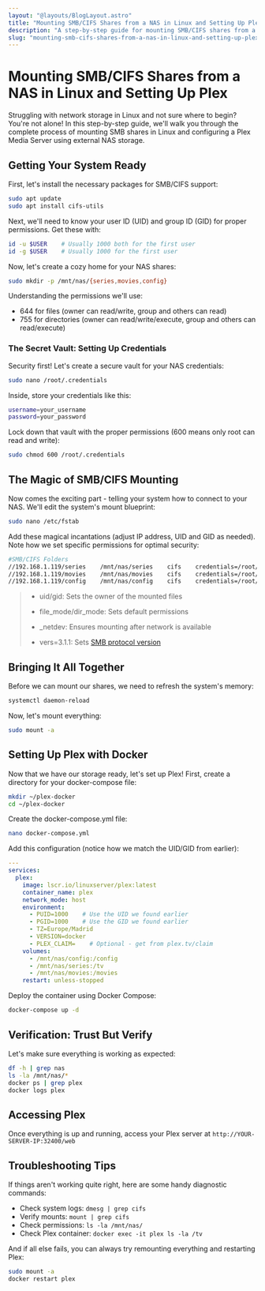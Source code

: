 ```yaml
---
layout: "@layouts/BlogLayout.astro"
title: "Mounting SMB/CIFS Shares from a NAS in Linux and Setting Up Plex"
description: "A step-by-step guide for mounting SMB/CIFS shares from a NAS in Linux and setting up Plex Media Server with Docker - Learn how to securely connect your network storage and stream your media library."
slug: "mounting-smb-cifs-shares-from-a-nas-in-linux-and-setting-up-plex"
---
```


# Mounting SMB/CIFS Shares from a NAS in Linux and Setting Up Plex

Struggling with network storage in Linux and not sure where to begin? You're not alone! In this step-by-step guide, we'll walk you through the complete process of mounting SMB shares in Linux and configuring a Plex Media Server using external NAS storage. 

## Getting Your System Ready

First, let's install the necessary packages for SMB/CIFS support:

```bash
sudo apt update
sudo apt install cifs-utils
```

Next, we'll need to know your user ID (UID) and group ID (GID) for proper permissions. Get these with:

```bash
id -u $USER    # Usually 1000 both for the first user
id -g $USER    # Usually 1000 for the first user
```

Now, let's create a cozy home for your NAS shares:

```bash
sudo mkdir -p /mnt/nas/{series,movies,config}
```

Understanding the permissions we'll use:

- 644 for files (owner can read/write, group and others can read)
- 755 for directories (owner can read/write/execute, group and others can read/execute)

### The Secret Vault: Setting Up Credentials

Security first! Let's create a secure vault for your NAS credentials:

```bash
sudo nano /root/.credentials
```

Inside, store your credentials like this:

```bash
username=your_username
password=your_password
```

Lock down that vault with the proper permissions (600 means only root can read and write):

```bash
sudo chmod 600 /root/.credentials
```

## The Magic of SMB/CIFS Mounting

Now comes the exciting part - telling your system how to connect to your NAS. We'll edit the system's mount blueprint:

```bash
sudo nano /etc/fstab
```

Add these magical incantations (adjust IP address, UID and GID as needed). Note how we set specific permissions for optimal security:

```bash
#SMB/CIFS Folders
//192.168.1.119/series    /mnt/nas/series    cifs    credentials=/root/.credentials,iocharset=utf8,vers=3.1.1,_netdev,uid=1000,gid=1000,file_mode=0644,dir_mode=0755    0    0
//192.168.1.119/movies    /mnt/nas/movies    cifs    credentials=/root/.credentials,iocharset=utf8,vers=3.1.1,_netdev,uid=1000,gid=1000,file_mode=0644,dir_mode=0755    0    0
//192.168.1.119/config    /mnt/nas/config    cifs    credentials=/root/.credentials,iocharset=utf8,vers=3.1.1,_netdev,uid=1000,gid=1000,file_mode=0644,dir_mode=0755    0    0
```

> - uid/gid: Sets the owner of the mounted files
> 
> - file_mode/dir_mode: Sets default permissions
> 
> - _netdev: Ensures mounting after network is available
> 
> - vers=3.1.1: Sets [SMB protocol version](https://cifs.com/)

## Bringing It All Together

Before we can mount our shares, we need to refresh the system's memory:

```bash
systemctl daemon-reload
```

Now, let's mount everything:

```bash
sudo mount -a
```

## Setting Up Plex with Docker

Now that we have our storage ready, let's set up Plex! First, create a directory for your docker-compose file:

```bash
mkdir ~/plex-docker
cd ~/plex-docker
```

Create the docker-compose.yml file:

```bash
nano docker-compose.yml
```

Add this configuration (notice how we match the UID/GID from earlier):

```yaml
---
services:
  plex:
    image: lscr.io/linuxserver/plex:latest
    container_name: plex
    network_mode: host
    environment:
      - PUID=1000    # Use the UID we found earlier
      - PGID=1000    # Use the GID we found earlier
      - TZ=Europe/Madrid
      - VERSION=docker
      - PLEX_CLAIM=    # Optional - get from plex.tv/claim
    volumes:
      - /mnt/nas/config:/config
      - /mnt/nas/series:/tv
      - /mnt/nas/movies:/movies
    restart: unless-stopped
```

Deploy the container using Docker Compose:

```bash
docker-compose up -d
```

## Verification: Trust But Verify

Let's make sure everything is working as expected:

```bash
df -h | grep nas
ls -la /mnt/nas/*
docker ps | grep plex
docker logs plex
```

## Accessing Plex

Once everything is up and running, access your Plex server at `http://YOUR-SERVER-IP:32400/web`

## Troubleshooting Tips

If things aren't working quite right, here are some handy diagnostic commands:

- Check system logs: `dmesg | grep cifs`
- Verify mounts: `mount | grep cifs`
- Check permissions: `ls -la /mnt/nas/`
- Check Plex container: `docker exec -it plex ls -la /tv`

And if all else fails, you can always try remounting everything and restarting Plex:

```bash
sudo mount -a
docker restart plex
```
